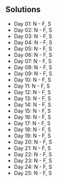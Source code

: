 ## Solutions 
* Day 01: N - F, S
* Day 02: N - F, S
* Day 03: N - F, S
* Day 04: N - F, S
* Day 05: N - F, S
* Day 06: N - F, S
* Day 07: N - F, S
* Day 08: N - F, S
* Day 09: N - F, S
* Day 10: N - F, S
* Day 11: N - F, S
* Day 12: N - F, S
* Day 13: N - F, S
* Day 14: N - F, S
* Day 15: N - F, S
* Day 16: N - F, S
* Day 17: N - F, S
* Day 18: N - F, S
* Day 19: N - F, S
* Day 20: N - F, S
* Day 21: N - F, S
* Day 22: N - F, S
* Day 23: N - F, S
* Day 24: N - F, S
* Day 25: N - F, S
